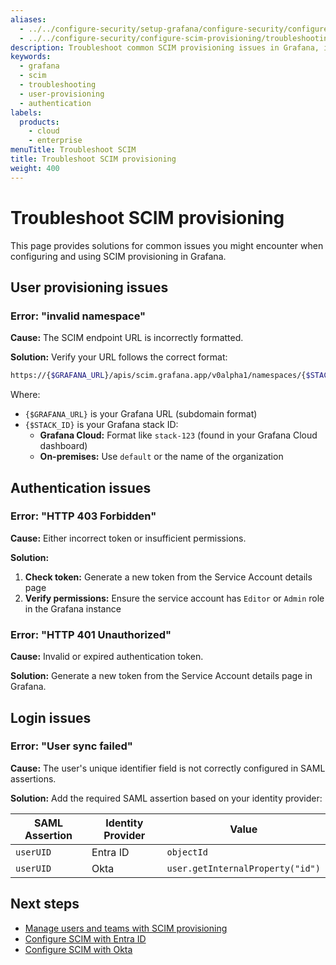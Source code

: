 ```yaml
---
aliases:
  - ../../configure-security/setup-grafana/configure-security/configure-scim-provisioning/troubleshooting/ # /docs/grafana/next/setup-grafana/configure-security/setup-grafana/configure-security/configure-scim-provisioning/troubleshooting/
  - ../../configure-security/configure-scim-provisioning/troubleshooting/ # /docs/grafana/next/setup-grafana/configure-security/configure-scim-provisioning/troubleshooting/
description: Troubleshoot common SCIM provisioning issues in Grafana, including user provisioning, authentication, and login problems.
keywords:
  - grafana
  - scim
  - troubleshooting
  - user-provisioning
  - authentication
labels:
  products:
    - cloud
    - enterprise
menuTitle: Troubleshoot SCIM
title: Troubleshoot SCIM provisioning
weight: 400
---
```


# Troubleshoot SCIM provisioning

This page provides solutions for common issues you might encounter when configuring and using SCIM provisioning in Grafana.

## User provisioning issues

### Error: "invalid namespace"

**Cause:** The SCIM endpoint URL is incorrectly formatted.

**Solution:** Verify your URL follows the correct format:

```bash
https://{$GRAFANA_URL}/apis/scim.grafana.app/v0alpha1/namespaces/{$STACK_ID}/Users
```

Where:

- `{$GRAFANA_URL}` is your Grafana URL (subdomain format)
- `{$STACK_ID}` is your Grafana stack ID:
  - **Grafana Cloud:** Format like `stack-123` (found in your Grafana Cloud dashboard)
  - **On-premises:** Use `default` or the name of the organization

## Authentication issues

### Error: "HTTP 403 Forbidden"

**Cause:** Either incorrect token or insufficient permissions.

**Solution:**

1. **Check token:** Generate a new token from the Service Account details page
2. **Verify permissions:** Ensure the service account has `Editor` or `Admin` role in the Grafana instance

### Error: "HTTP 401 Unauthorized"

**Cause:** Invalid or expired authentication token.

**Solution:** Generate a new token from the Service Account details page in Grafana.

## Login issues

### Error: "User sync failed"

**Cause:** The user's unique identifier field is not correctly configured in SAML assertions.

**Solution:** Add the required SAML assertion based on your identity provider:

| SAML Assertion | Identity Provider | Value                            |
| -------------- | ----------------- | -------------------------------- |
| `userUID`      | Entra ID          | `objectId`                       |
| `userUID`      | Okta              | `user.getInternalProperty("id")` |

## Next steps

- [Manage users and teams with SCIM provisioning](../manage-users-teams/)
- [Configure SCIM with Entra ID](../configure-scim-with-azuread/)
- [Configure SCIM with Okta](../configure-scim-with-okta/)
